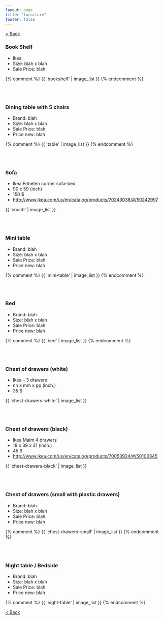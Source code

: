 ```yaml
---
layout: page
title: "furniture"
footer: false
---
```

<a href="/sale-house-stuff">< Back</a>

<h3>Book Shelf</h3>

* Ikea 
* Size: blah x blah
* Sale Price: blah

{% comment %} 
{{ 'bookshelf' | image_list }}
{% endcomment %}

<br/>
<br/>

<h3>Dining table with 5 chairs</h3>

* Brand: blah
* Size: blah x blah
* Sale Price: blah
* Price new: blah

{% comment %} 
{{ 'table' | image_list }}
{% endcomment %}

<br/>
<br/>

<h3>Sofa</h3>

* Ikea Friheten corner sofa-bed 
* 90 x 59 (inch)
* 150 $
* http://www.ikea.com/us/en/catalog/products/70243038/#/50242997

{{ 'couch' | image_list }}

<br/>
<br/>

<h3>Mini table</h3>

* Brand: blah
* Size: blah x blah
* Sale Price: blah
* Price new: blah

{% comment %} 
{{ 'mini-table' | image_list }}
{% endcomment %}

<br/>
<br/>

<h3>Bed</h3>

* Brand: blah
* Size: blah x blah
* Sale Price: blah
* Price new: blah

{% comment %} 
{{ 'bed' | image_list }}
{% endcomment %}

<br/>
<br/>

<h3>Chest of drawers (white)</h3>

* Ikea - 3 drawers
* nn x mm x pp (inch.)
* 35 $

{{ 'chest-drawers-white' | image_list }}

<br/>
<br/>

<h3>Chest of drawers (black)</h3>

* Ikea Malm 4 drawers
* 18 x 39 x 31 (inch.)
* 45 $
* http://www.ikea.com/us/en/catalog/products/70053924/#/50103345

{{ 'chest-drawers-black' | image_list }}

<br/>
<br/>

<h3>Chest of drawers (small with plastic drawers)</h3>

* Brand: blah
* Size: blah x blah
* Sale Price: blah
* Price new: blah

{% comment %} 
{{ 'chest-drawers-small' | image_list }}
{% endcomment %}

<br/>
<br/>

<h3>Night table / Bedside</h3>

* Brand: blah
* Size: blah x blah
* Sale Price: blah
* Price new: blah

{% comment %} 
{{ 'night-table' | image_list }}
{% endcomment %}


<a href="/sale-house-stuff">< Back</a>